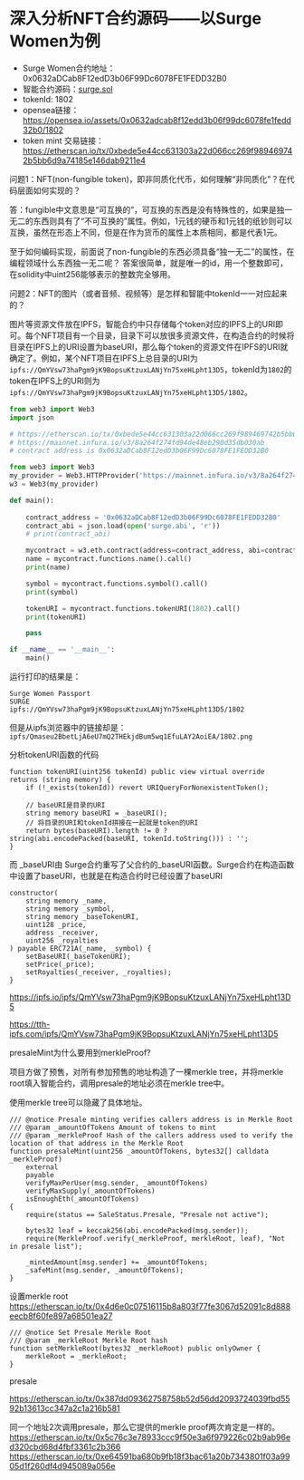 # 深入分析NFT合约源码——以Surge Women为例


- Surge Women合约地址：0x0632aDCab8F12edD3b06F99Dc6078FE1FEDD32B0
- 智能合约源码：[surge.sol](./surge.sol)
- tokenId: 1802
- opensea链接：https://opensea.io/assets/0x0632adcab8f12edd3b06f99dc6078fe1fedd32b0/1802
- token mint 交易链接：https://etherscan.io/tx/0xbede5e44cc631303a22d066cc269f989469742b5bb6d9a74185e146dab9211e4



问题1：NFT(non-fungible token)，即非同质化代币，如何理解“非同质化”？在代码层面如何实现的？

答：fungible中文意思是“可互换的”，可互换的东西是没有特殊性的，如果是独一无二的东西则具有了“不可互换的”属性。例如，1元钱的硬币和1元钱的纸钞则可以互换，虽然在形态上不同，但是在作为货币的属性上本质相同，都是代表1元。

至于如何编码实现，前面说了non-fungible的东西必须具备“独一无二”的属性，在编程领域什么东西独一无二呢？
答案很简单，就是唯一的id，用一个整数即可，在solidity中uint256能够表示的整数完全够用。

问题2：NFT的图片（或者音频、视频等）是怎样和智能中tokenId一一对应起来的？

图片等资源文件放在IPFS，智能合约中只存储每个token对应的IPFS上的URI即可。每个NFT项目有一个目录，目录下可以放很多资源文件，在构造合约的时候将目录在IPFS上的URI设置为baseURI，那么每个token的资源文件在IPFS的URI就确定了。例如，某个NFT项目在IPFS上总目录的URI为`ipfs://QmYVsw73haPgm9jK9BopsuKtzuxLANjYn75xeHLpht13D5`，tokenId为`1802`的token在IPFS上的URI则为`ipfs://QmYVsw73haPgm9jK9BopsuKtzuxLANjYn75xeHLpht13D5/1802`。



```py
from web3 import Web3
import json

# https://etherscan.io/tx/0xbede5e44cc631303a22d066cc269f989469742b5bb6d9a74185e146dab9211e4
# https://mainnet.infura.io/v3/8a264f274fd94de48eb290d35db030ab
# contract address is 0x0632aDCab8F12edD3b06F99Dc6078FE1FEDD32B0 

from web3 import Web3
my_provider = Web3.HTTPProvider('https://mainnet.infura.io/v3/8a264f274fd94de48eb290d35db030ab')
w3 = Web3(my_provider)

def main():
    
    contract_address = '0x0632aDCab8F12edD3b06F99Dc6078FE1FEDD32B0'
    contract_abi = json.load(open('surge.abi', 'r'))
    # print(contract_abi)

    mycontract = w3.eth.contract(address=contract_address, abi=contract_abi)
    name = mycontract.functions.name().call()
    print(name)

    symbol = mycontract.functions.symbol().call()
    print(symbol)

    tokenURI = mycontract.functions.tokenURI(1802).call()
    print(tokenURI)

    pass

if __name__ == '__main__':
    main()

```


运行打印的结果是：

```
Surge Women Passport
SURGE
ipfs://QmYVsw73haPgm9jK9BopsuKtzuxLANjYn75xeHLpht13D5/1802
```


但是从ipfs浏览器中的链接却是：`ipfs/Qmaseu2BbetLjA6eU7mQ2THEkjdBum5wq1EfuLAY2AoiEA/1802.png`


分析tokenURI函数的代码

```solidity
function tokenURI(uint256 tokenId) public view virtual override returns (string memory) {
    if (!_exists(tokenId)) revert URIQueryForNonexistentToken();

    // baseURI是目录的URI
    string memory baseURI = _baseURI();
    // 将目录的URI和tokenId拼接在一起就是token的URI
    return bytes(baseURI).length != 0 ? string(abi.encodePacked(baseURI, tokenId.toString())) : '';
}
```

而 _baseURI由 Surge合约重写了父合约的_baseURI函数。Surge合约在构造函数中设置了baseURI，也就是在构造合约时已经设置了baseURI

```solidity
constructor(
    string memory _name,
    string memory _symbol,
    string memory _baseTokenURI,
    uint128 _price,
    address _receiver,
    uint256 _royalties
) payable ERC721A(_name, _symbol) {
    setBaseURI(_baseTokenURI);
    setPrice(_price);
    setRoyalties(_receiver, _royalties);
}
```



https://ipfs.io/ipfs/QmYVsw73haPgm9jK9BopsuKtzuxLANjYn75xeHLpht13D5

https://tth-ipfs.com/ipfs/QmYVsw73haPgm9jK9BopsuKtzuxLANjYn75xeHLpht13D5



presaleMint为什么要用到merkleProof?

项目方做了预售，对所有参加预售的地址构造了一棵merkle tree，并将merkle root填入智能合约，调用presale的地址必须在merkle tree中。

使用merkle tree可以隐藏了具体地址。



```solidity
/// @notice Presale minting verifies callers address is in Merkle Root
/// @param _amountOfTokens Amount of tokens to mint
/// @param _merkleProof Hash of the callers address used to verify the location of that address in the Merkle Root
function presaleMint(uint256 _amountOfTokens, bytes32[] calldata _merkleProof)
    external
    payable
    verifyMaxPerUser(msg.sender, _amountOfTokens)
    verifyMaxSupply(_amountOfTokens)
    isEnoughEth(_amountOfTokens)
{
    require(status == SaleStatus.Presale, "Presale not active");

    bytes32 leaf = keccak256(abi.encodePacked(msg.sender));
    require(MerkleProof.verify(_merkleProof, merkleRoot, leaf), "Not in presale list");

    _mintedAmount[msg.sender] += _amountOfTokens;
    _safeMint(msg.sender, _amountOfTokens);
}
```



设置merkle root
https://etherscan.io/tx/0x4d6e0c07516115b8a803f77fe3067d52091c8d888eecb8f60fe897a68501ea27

```solidity
/// @notice Set Presale Merkle Root
/// @param _merkleRoot Merkle Root hash
function setMerkleRoot(bytes32 _merkleRoot) public onlyOwner {
    merkleRoot = _merkleRoot;
}
```

presale

https://etherscan.io/tx/0x387dd09362758758b52d56dd2093724039fbd5592b13613cc347a2c1a216b581


同一个地址2次调用presale，那么它提供的merkle proof两次肯定是一样的。
https://etherscan.io/tx/0x5c76c3e78933ccc9f50e3a6f979226c02b9ab96ed320cbd68d4fbf3361c2b366
https://etherscan.io/tx/0xe64591ba680b9fb18f3bac61a20b7343801f03a9905d1f260df4d945089a056e



